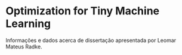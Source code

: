 # Optimization for Tiny Machine Learning
Informações e dados acerca de dissertação apresentada por Leomar Mateus Radke.
